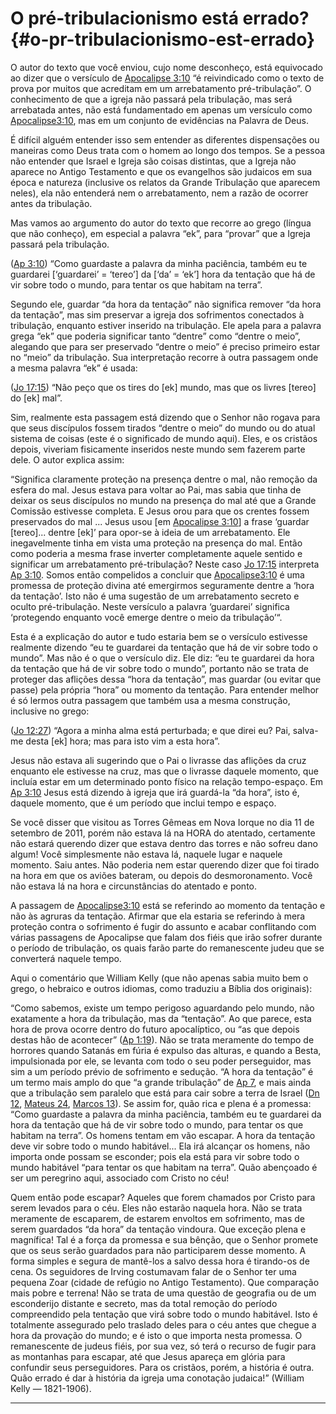 # O pré-tribulacionismo está errado? {#o-pr-tribulacionismo-est-errado}

O autor do texto que você enviou, cujo nome desconheço, está equivocado ao dizer que o versículo de [Apocalipse 3:10](http://bibliaonline.com.br/acf/ap/3/10) “é reivindicado como o texto de prova por muitos que acreditam em um arrebatamento pré-tribulação”. O conhecimento de que a igreja não passará pela tribulação, mas será arrebatada antes, não está fundamentado em apenas um versículo como [Apocalipse3:10](http://bibliaonline.com.br/acf/ap/3/10), mas em um conjunto de evidências na Palavra de Deus.

É difícil alguém entender isso sem entender as diferentes dispensações ou maneiras como Deus trata com o homem ao longo dos tempos. Se a pessoa não entender que Israel e Igreja são coisas distintas, que a Igreja não aparece no Antigo Testamento e que os evangelhos são judaicos em sua época e natureza (inclusive os relatos da Grande Tribulação que aparecem neles), ela não entenderá nem o arrebatamento, nem a razão de ocorrer antes da tribulação.

Mas vamos ao argumento do autor do texto que recorre ao grego (língua que não conheço), em especial a palavra “ek”, para “provar” que a Igreja passará pela tribulação.

([Ap 3:10](http://bibliaonline.com.br/acf/ap/3/10)) “Como guardaste a palavra da minha paciência, também eu te guardarei [‘guardarei’ = ‘tereo’] da [‘da’ = ‘ek’] hora da tentação que há de vir sobre todo o mundo, para tentar os que habitam na terra”.

Segundo ele, guardar “da hora da tentação” não significa remover “da hora da tentação”, mas sim preservar a igreja dos sofrimentos conectados à tribulação, enquanto estiver inserido na tribulação. Ele apela para a palavra grega “ek” que poderia significar tanto “dentre” como “dentre o meio”, alegando que para ser preservado “dentre o meio” é preciso primeiro estar no “meio” da tribulação. Sua interpretação recorre à outra passagem onde a mesma palavra “ek” é usada:

([Jo 17:15](http://bibliaonline.com.br/acf/jo/17/15)) “Não peço que os tires do [ek] mundo, mas que os livres [tereo] do [ek] mal”.

Sim, realmente esta passagem está dizendo que o Senhor não rogava para que seus discípulos fossem tirados “dentre o meio” do mundo ou do atual sistema de coisas (este é o significado de mundo aqui). Eles, e os cristãos depois, viveriam fisicamente inseridos neste mundo sem fazerem parte dele. O autor explica assim:

“Significa claramente proteção na presença dentre o mal, não remoção da esfera do mal. Jesus estava para voltar ao Pai, mas sabia que tinha de deixar os seus discípulos no mundo na presença do mal até que a Grande Comissão estivesse completa. E Jesus orou para que os crentes fossem preservados do mal ... Jesus usou [em [Apocalipse 3:10](http://bibliaonline.com.br/acf/ap/3/10)] a frase ‘guardar [tereo]... dentre [ek]’ para opor-se à ideia de um arrebatamento. Ele inegavelmente tinha em vista uma proteção na presença do mal. Então como poderia a mesma frase inverter completamente aquele sentido e significar um arrebatamento pré-tribulação? Neste caso [Jo 17:15](http://bibliaonline.com.br/acf/jo/17/15) interpreta [Ap 3:10](http://bibliaonline.com.br/acf/ap/3/10). Somos então compelidos a concluir que [Apocalipse3:10](http://bibliaonline.com.br/acf/ap/3/10) é uma promessa de proteção divina até emergirmos seguramente dentre a ‘hora da tentação’. Isto não é uma sugestão de um arrebatamento secreto e oculto pré-tribulação. Neste versículo a palavra ‘guardarei’ significa ‘protegendo enquanto você emerge dentre o meio da tribulação’“.

Esta é a explicação do autor e tudo estaria bem se o versículo estivesse realmente dizendo “eu te guardarei da tentação que há de vir sobre todo o mundo”. Mas não é o que o versículo diz. Ele diz: “eu te guardarei da hora da tentação que há de vir sobre todo o mundo”, portanto não se trata de proteger das aflições dessa “hora da tentação”, mas guardar (ou evitar que passe) pela própria “hora” ou momento da tentação. Para entender melhor é só lermos outra passagem que também usa a mesma construção, inclusive no grego:

([Jo 12:27](http://bibliaonline.com.br/acf/jo/12/27)) “Agora a minha alma está perturbada; e que direi eu? Pai, salva-me desta [ek] hora; mas para isto vim a esta hora”.

Jesus não estava ali sugerindo que o Pai o livrasse das aflições da cruz enquanto ele estivesse na cruz, mas que o livrasse daquele momento, que incluía estar em um determinado ponto físico na relação tempo-espaço. Em [Ap 3:10](http://bibliaonline.com.br/acf/ap/3/10) Jesus está dizendo à igreja que irá guardá-la “da hora”, isto é, daquele momento, que é um período que inclui tempo e espaço.

Se você disser que visitou as Torres Gêmeas em Nova Iorque no dia 11 de setembro de 2011, porém não estava lá na HORA do atentado, certamente não estará querendo dizer que estava dentro das torres e não sofreu dano algum! Você simplesmente não estava lá, naquele lugar e naquele momento. Saiu antes. Não poderia nem estar querendo dizer que foi tirado na hora em que os aviões bateram, ou depois do desmoronamento. Você não estava lá na hora e circunstâncias do atentado e ponto.

A passagem de [Apocalipse3:10](http://bibliaonline.com.br/acf/ap/3/10) está se referindo ao momento da tentação e não às agruras da tentação. Afirmar que ela estaria se referindo à mera proteção contra o sofrimento é fugir do assunto e acabar conflitando com várias passagens de Apocalipse que falam dos fiéis que irão sofrer durante o período de tribulação, os quais farão parte do remanescente judeu que se converterá naquele tempo.

Aqui o comentário que William Kelly (que não apenas sabia muito bem o grego, o hebraico e outros idiomas, como traduziu a Bíblia dos originais):

“Como sabemos, existe um tempo perigoso aguardando pelo mundo, não exatamente a hora da tribulação, mas da “tentação”. Ao que parece, esta hora de prova ocorre dentro do futuro apocalíptico, ou “as que depois destas hão de acontecer” ([Ap 1:19](http://bibliaonline.com.br/acf/ap/1/19)). Não se trata meramente do tempo de horrores quando Satanás em fúria é expulso das alturas, e quando a Besta, impulsionada por ele, se levanta com todo o seu poder perseguidor, mas sim a um período prévio de sofrimento e sedução. “A hora da tentação” é um termo mais amplo do que “a grande tribulação” de [Ap 7](http://bibliaonline.com.br/acf/ap/7), e mais ainda que a tribulação sem paralelo que está para cair sobre a terra de Israel ([Dn 12](http://bibliaonline.com.br/acf/dn/12), [Mateus 24](http://bibliaonline.com.br/acf/mt/24), [Marcos 13](http://bibliaonline.com.br/acf/mc/13)). Se assim for, quão rica e plena é a promessa: “Como guardaste a palavra da minha paciência, também eu te guardarei da hora da tentação que há de vir sobre todo o mundo, para tentar os que habitam na terra”. Os homens tentam em vão escapar. A hora da tentação deve vir sobre todo o mundo habitável... Ela irá alcançar os homens, não importa onde possam se esconder; pois ela está para vir sobre todo o mundo habitável “para tentar os que habitam na terra”. Quão abençoado é ser um peregrino aqui, associado com Cristo no céu!

Quem então pode escapar? Aqueles que forem chamados por Cristo para serem levados para o céu. Eles não estarão naquela hora. Não se trata meramente de escaparem, de estarem envoltos em sofrimento, mas de serem guardados “da hora” da tentação vindoura. Que exceção plena e magnífica! Tal é a força da promessa e sua bênção, que o Senhor promete que os seus serão guardados para não participarem desse momento. A forma simples e segura de mantê-los a salvo dessa hora é tirando-os de cena. Os seguidores de Irving costumavam falar de o Senhor ter uma pequena Zoar (cidade de refúgio no Antigo Testamento). Que comparação mais pobre e terrena! Não se trata de uma questão de geografia ou de um esconderijo distante e secreto, mas da total remoção do período compreendido pela tentação que virá sobre todo o mundo habitável. Isto é totalmente assegurado pelo traslado deles para o céu antes que chegue a hora da provação do mundo; e é isto o que importa nesta promessa. O remanescente de judeus fiéis, por sua vez, só terá o recurso de fugir para as montanhas para escapar, até que Jesus apareça em glória para confundir seus perseguidores. Para os cristãos, porém, a história é outra. Quão errado é dar à história da igreja uma conotação judaica!” (William Kelly — 1821-1906).

*****